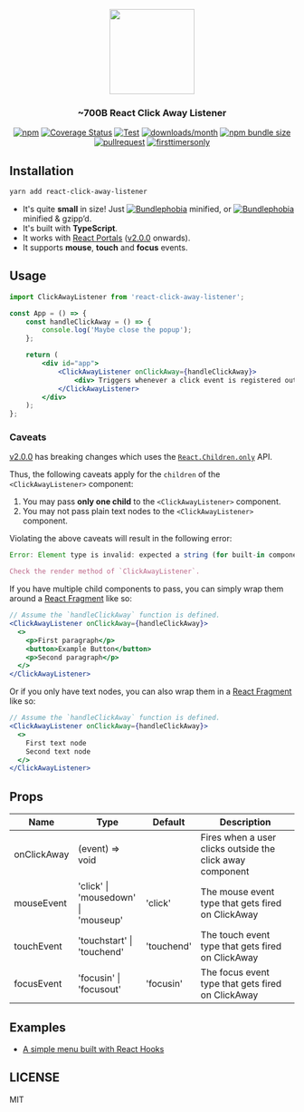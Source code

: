 <p align="center">
  <img src="https://raw.githubusercontent.com/ooade/react-click-away-listener/main/logo.png" height="150" />
  <h3 align="center">~700B React Click Away Listener</h3>
  <p align="center">
  <a href="https://www.npmjs.org/package/react-click-away-listener"><img src="https://img.shields.io/npm/v/react-click-away-listener.svg?style=flat-square" alt="npm"></a>
  <a href="https://coveralls.io/github/ooade/react-click-away-listener?branch=master"><img src="https://coveralls.io/repos/github/ooade/react-click-away-listener/badge.svg?branch=master" alt="Coverage Status" /></a>
  <a href="https://github.com/ooade/react-click-away-listener/blob/main/.github/workflows/build-test-code.yml"><img src="https://github.com/ooade/react-click-away-listener/workflows/Test/badge.svg" alt="Test"/></a>
  <a href="https://www.npmjs.org/package/react-click-away-listener"><img src="https://img.shields.io/npm/dm/react-click-away-listener.svg?style=flat-square" alt="downloads/month"></a>
  <a href="https://bundlephobia.com/package/react-click-away-listener
"><img alt="npm bundle size" src="https://img.shields.io/bundlephobia/minzip/react-click-away-listener?style=flat-square"></a>
  <a href="http://makeapullrequest.com"><img src="https://img.shields.io/badge/PR(s)-welcome-brightgreen.svg?style=flat-square" alt="pullrequest"></a>
  <a href="http://www.firsttimersonly.com"><img src="https://img.shields.io/badge/first--timers--only-friendly-blue.svg?style=flat-square" alt="firsttimersonly"></a>
  </p>
</p>

## Installation

```sh
yarn add react-click-away-listener
```

- It's quite **small** in size! Just [![Bundlephobia](https://img.shields.io/bundlephobia/min/react-click-away-listener.svg?style=flat-square&label "Bundle size (minified)")](https://bundlephobia.com/result?p=react-click-away-listener) minified, or [![Bundlephobia](https://img.shields.io/bundlephobia/minzip/react-click-away-listener.svg?style=flat-square&label "Bundle size (minified+gzipped)")](https://bundlephobia.com/result?p=react-click-away-listener) minified & gzipp’d.
- It's built with **TypeScript**.
- It works with [React Portals](https://reactjs.org/docs/portals.html) ([v2.0.0](https://github.com/ooade/react-click-away-listener/releases/tag/v2.0.0) onwards).
- It supports **mouse**, **touch** and **focus** events.

## Usage

```jsx
import ClickAwayListener from 'react-click-away-listener';

const App = () => {
	const handleClickAway = () => {
		console.log('Maybe close the popup');
	};

	return (
		<div id="app">
			<ClickAwayListener onClickAway={handleClickAway}>
				<div> Triggers whenever a click event is registered outside this div element </div>
			</ClickAwayListener>
		</div>
	);
};
```

### Caveats

[v2.0.0](https://github.com/ooade/react-click-away-listener/releases/tag/v2.0.0) has breaking changes which uses the [`React.Children.only`](https://reactjs.org/docs/react-api.html#reactchildrenonly) API.

Thus, the following caveats apply for the `children` of the `<ClickAwayListener>` component:

1. You may pass **only one child** to the `<ClickAwayListener>` component.
2. You may not pass plain text nodes to the `<ClickAwayListener>` component.

Violating the above caveats will result in the following error:

```js
Error: Element type is invalid: expected a string (for built-in components) or a class/function (for composite components) but got: undefined. You likely forgot to export your component from the file it's defined in, or you might have mixed up default and named imports.

Check the render method of `ClickAwayListener`.
```

If you have multiple child components to pass, you can simply wrap them around a [React Fragment](https://reactjs.org/docs/fragments.html) like so:

```jsx
// Assume the `handleClickAway` function is defined.
<ClickAwayListener onClickAway={handleClickAway}>
  <>
    <p>First paragraph</p>
    <button>Example Button</button>
    <p>Second paragraph</p>
  </>
</ClickAwayListener>
```

Or if you only have text nodes, you can also wrap them in a [React Fragment](https://reactjs.org/docs/fragments.html) like so:

```jsx
// Assume the `handleClickAway` function is defined.
<ClickAwayListener onClickAway={handleClickAway}>
  <>
    First text node
    Second text node
  </>
</ClickAwayListener>
```

## Props

| Name        | Type                              | Default       | Description                                               |
| ----------- | ----------------------------------| ------------- |---------------------------------------------------------- |
| onClickAway | (event) => void                   |               | Fires when a user clicks outside the click away component |
| mouseEvent  | 'click' \|<br/>'mousedown' \|<br/>'mouseup'| 'click'     | The mouse event type that gets fired on ClickAway          |
| touchEvent  | 'touchstart' \|<br/>'touchend'         | 'touchend'  | The touch event type that gets fired on ClickAway          |
| focusEvent  | 'focusin' \|<br/>'focusout'       | 'focusin'        | The focus event type that gets fired on ClickAway      |

## Examples

- [A simple menu built with React Hooks](https://codesandbox.io/s/52384lyo8p)

## LICENSE

MIT
